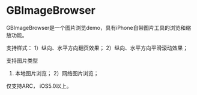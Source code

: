 GBImageBrowser
============

GBImageBrowser是一个图片浏览demo，具有iPhone自带图片工具的浏览和缩放功能。

支持样式： 
1）纵向、水平方向翻页效果；
2）纵向、水平方向平滑滚动效果；

支持图片类型
1) 本地图片浏览；
2）网络图片浏览；

仅支持ARC， iOS5.0以上。

